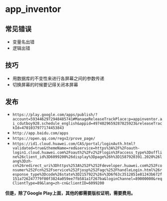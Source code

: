 # app_inventor
## 常见错误
* 变量名出错
* 逻辑出错
## 技巧
- 用数据库的不变性来进行各屏幕之间的参数传递
- 切换屏幕的时候要记得关闭本屏幕
## 发布
* `https://play.google.com/apps/publish/?account=5934462972948485741#ManageReleaseTrackPlace:p=appinventor.ai_cdutboy928.schedule_english&appid=4974029659287825923&releaseTrackId=4701037977174453843`
* `http://app.baidu.com/apps`
* `https://open.qq.com/regv2/prove_page/`
* `https://id1.cloud.huawei.com/CAS/portal/loginAuth.html?validated=true&themeName=red&service=https%3A%2F%2Foauth-login1.cloud.huawei.com%2Foauth2%2Fv2%2Flogin%3Faccess_type%3Doffline%26client_id%3D6099200%26display%3Dpage%26h%3D1587920391.2020%26lang%3Dzh-cn%26redirect_uri%3Dhttps%253A%252F%252Fdeveloper.huawei.com%252Fconsumer%252Fcn%252Fservice%252Fjosp%252Fagc%252FhandleLogin.html%26response_type%3Dcode%26state%3D2157922%26v%3D6f63c3512851e81243b672f151a726247779f00f3824a059ee7fb581a1f267ba&loginChannel=89000000&reqClientType=89&lang=zh-cn&clientID=6099200`

**但是，除了Google Play上面，其他的都需要版权证明，需要费用。**
